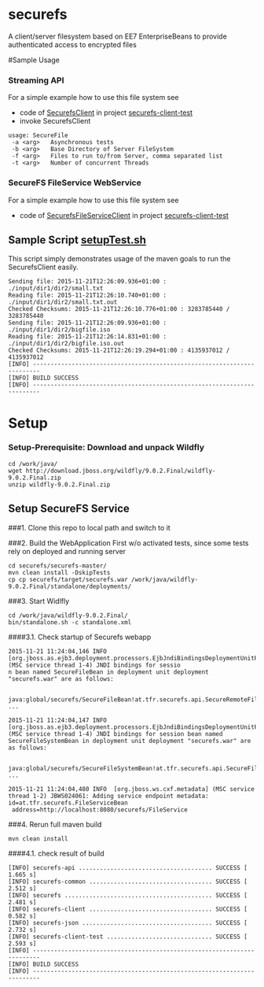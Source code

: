# securefs
A client/server filesystem based on EE7 EnterpriseBeans to provide authenticated access to encrypted files 

#Sample Usage
### Streaming API
For a simple example how to use this file system see 
* code of [SecurefsClient](securefs-master/securefs-client-test/src/main/java/at/tfr/securefs/client/SecurefsClient.java "at.tfr.securefs.client.SecurefsClient.java") in project [securefs-client-test](securefs-master/securefs-client-test/)
* invoke SecurefsClient 
```
usage: SecureFile
 -a <arg>   Asynchronous tests
 -b <arg>   Base Directory of Server FileSystem
 -f <arg>   Files to run to/from Server, comma separated list
 -t <arg>   Number of concurrent Threads
```
### SecureFS FileService WebService 
For a simple example how to use this file system see 
* code of [SecurefsFileServiceClient](securefs-master/securefs-client-test/src/main/java/at/tfr/securefs/client/SecurefsFileServiceClient.java "at.tfr.securefs.client.SecurefsFileServiceClient.java") in project [securefs-client-test](securefs-master/securefs-client-test/)

## Sample Script [setupTest.sh](securefs-master/setupTest.sh)
This script simply demonstrates usage of the maven goals to run the SecurefsClient easily.
```
Sending file: 2015-11-21T12:26:09.936+01:00 : ./input/dir1/dir2/small.txt
Reading file: 2015-11-21T12:26:10.740+01:00 : ./input/dir1/dir2/small.txt.out
Checked Checksums: 2015-11-21T12:26:10.776+01:00 : 3283785440 / 3283785440
Sending file: 2015-11-21T12:26:09.936+01:00 : ./input/dir1/dir2/bigfile.iso
Reading file: 2015-11-21T12:26:14.831+01:00 : ./input/dir1/dir2/bigfile.iso.out
Checked Checksums: 2015-11-21T12:26:19.294+01:00 : 4135937012 / 4135937012
[INFO] ------------------------------------------------------------------------
[INFO] BUILD SUCCESS
[INFO] ------------------------------------------------------------------------
``` 

# Setup
### Setup-Prerequisite: Download and unpack Wildfly

    cd /work/java/
    wget http://download.jboss.org/wildfly/9.0.2.Final/wildfly-9.0.2.Final.zip 
    unzip wildfly-9.0.2.Final.zip

## Setup SecureFS Service

###1. Clone this repo to local path and switch to it

###2. Build the WebApplication
First w/o activated tests, since some tests rely on deployed and running server

    cd securefs/securefs-master/
    mvn clean install -DskipTests
    cp cp securefs/target/securefs.war /work/java/wildfly-9.0.2.Final/standalone/deployments/

###3. Start Widlfly

    cd /work/java/wildfly-9.0.2.Final/
    bin/standalone.sh -c standalone.xml

####3.1. Check startup of Securefs webapp

```
2015-11-21 11:24:04,146 INFO  [org.jboss.as.ejb3.deployment.processors.EjbJndiBindingsDeploymentUnitProcessor] (MSC service thread 1-4) JNDI bindings for sessio
n bean named SecureFileBean in deployment unit deployment "securefs.war" are as follows:

        java:global/securefs/SecureFileBean!at.tfr.securefs.api.SecureRemoteFile
...

2015-11-21 11:24:04,147 INFO  [org.jboss.as.ejb3.deployment.processors.EjbJndiBindingsDeploymentUnitProcessor] (MSC service thread 1-4) JNDI bindings for session bean named SecureFileSystemBean in deployment unit deployment "securefs.war" are as follows:

        java:global/securefs/SecureFileSystemBean!at.tfr.securefs.api.SecureFileSystemItf
...

2015-11-21 11:24:04,480 INFO  [org.jboss.ws.cxf.metadata] (MSC service thread 1-2) JBWS024061: Adding service endpoint metadata: id=at.tfr.securefs.FileServiceBean
 address=http://localhost:8080/securefs/FileService
```

###4. Rerun full maven build

```
mvn clean install
```

####4.1. check result of build

```
[INFO] securefs-api ...................................... SUCCESS [  1.665 s]
[INFO] securefs-common ................................... SUCCESS [  2.512 s]
[INFO] securefs .......................................... SUCCESS [  2.481 s]
[INFO] securefs-client ................................... SUCCESS [  0.582 s]
[INFO] securefs-json ..................................... SUCCESS [  2.732 s]
[INFO] securefs-client-test .............................. SUCCESS [  2.593 s]
[INFO] ------------------------------------------------------------------------
[INFO] BUILD SUCCESS
[INFO] ------------------------------------------------------------------------
```
